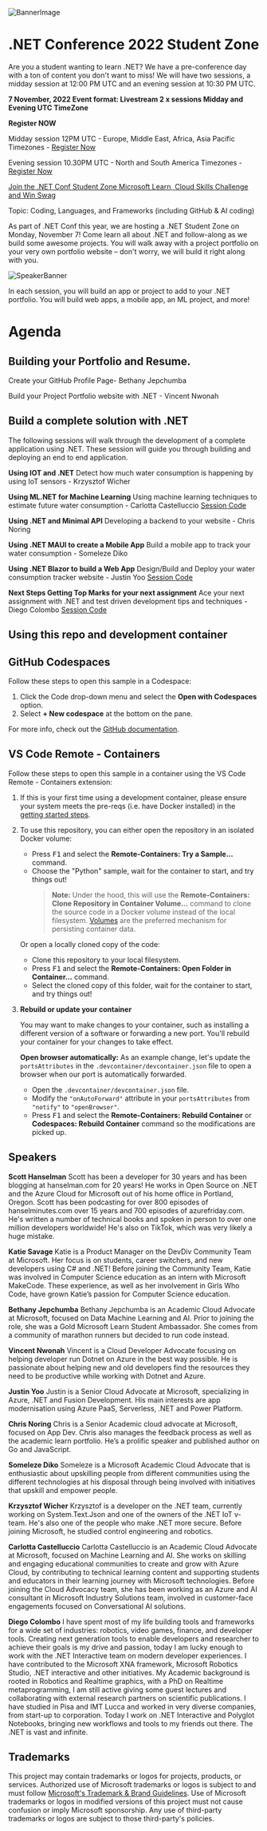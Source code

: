 ![BannerImage](images/EventCard_10banner.png)
# .NET Conference 2022 Student Zone 

Are you a student wanting to learn .NET? We have a pre-conference day with a ton of content you don't want to miss! We will have two sessions, a midday session at 12:00 PM UTC and an evening session at 10:30 PM UTC.

<b>7 November, 2022 
Event format: Livestream 2 x sessions Midday and Evening UTC TimeZone 
</b>

<b>Register NOW</b> 

Midday session 12PM UTC  - Europe, Middle East, Africa, Asia Pacific Timezones - [Register Now](https://reactor.microsoft.com/en-us/reactor/events/17374/?WT.mc_id=academic-78652-leestott)

Evening session 10.30PM UTC - North and South America Timezones - [Register Now](https://reactor.microsoft.com/en-us/reactor/events/17373/?WT.mc_id=academic-78652-leestott)


[Join the .NET Conf Student Zone Microsoft Learn, Cloud Skills Challenge and Win Swag](http://aka.ms/dotnetstudententry ) 
 

Topic: Coding, Languages, and Frameworks (including GitHub & AI coding)

As part of .NET Conf this year, we are hosting a .NET Student Zone on Monday, November 7! Come learn all about .NET and follow-along as we build some awesome projects. You will walk away with a project portfolio on your very own portfolio website – don't worry, we will build it right along with you.

![SpeakerBanner](images/EventCard_10Speaker.png)

In each session, you will build an app or project to add to your .NET portfolio. You will build web apps, a mobile app, an ML project, and more!
# Agenda 

## Building your Portfolio and Resume.
Create your GitHub Profile Page- Bethany Jepchumba

Build your Project Portfolio website with .NET - Vincent Nwonah

## Build a complete solution with .NET

The following sessions will walk through the development of a complete application using .NET. These session will guide you through building and deploying an end to end application.

<b>Using IOT and .NET</b>
Detect how much water consumption is happening by using IoT sensors - Krzysztof Wicher

<b>Using ML.NET for Machine Learning</b>
Using machine learning techniques to estimate future water consumption - Carlotta Castelluccio [Session Code](/Using%20ML.NET%20for%20Machine%20Learning/README.md)

<b>Using .NET and Minimal API</b>
Developing a backend to your website - Chris Noring

<b>Using .NET MAUI to create a Mobile App</b>
Build a mobile app to track your water consumption - Someleze Diko

<b>Using .NET Blazor to build a Web App</b>
Design/Build and Deploy your water consumption tracker website - Justin Yoo [Session Code](/Using%20.NET%20Blazor%20to%20Build%20a%20Web%20App/README.md)

<b>Next Steps Getting Top Marks for your next assignment</b>
Ace your next assignment with .NET and test driven development tips and techniques - Diego Colombo [Session Code](/Next%20Steps%20Getting%20Top%20Marks%20for%20your%20next%20assignment/README.md)

## Using this repo and development container

## GitHub Codespaces

Follow these steps to open this sample in a Codespace:
1. Click the Code drop-down menu and select the **Open with Codespaces** option.
1. Select **+ New codespace** at the bottom on the pane.

For more info, check out the [GitHub documentation](https://docs.github.com/en/free-pro-team@latest/github/developing-online-with-codespaces/creating-a-codespace#creating-a-codespace).

## VS Code Remote - Containers
Follow these steps to open this sample in a container using the VS Code Remote - Containers extension:

1. If this is your first time using a development container, please ensure your system meets the pre-reqs (i.e. have Docker installed) in the [getting started steps](https://aka.ms/vscode-remote/containers/getting-started).

2. To use this repository, you can either open the repository in an isolated Docker volume:

    - Press <kbd>F1</kbd> and select the **Remote-Containers: Try a Sample...** command.
    - Choose the "Python" sample, wait for the container to start, and try things out!
        > **Note:** Under the hood, this will use the **Remote-Containers: Clone Repository in Container Volume...** command to clone the source code in a Docker volume instead of the local filesystem. [Volumes](https://docs.docker.com/storage/volumes/) are the preferred mechanism for persisting container data.   

   Or open a locally cloned copy of the code:

   - Clone this repository to your local filesystem.
   - Press <kbd>F1</kbd> and select the **Remote-Containers: Open Folder in Container...** command.
   - Select the cloned copy of this folder, wait for the container to start, and try things out!

3. **Rebuild or update your container**

   You may want to make changes to your container, such as installing a different version of a software or forwarding a new port. You'll rebuild your container for your changes to take effect. 

   **Open browser automatically:** As an example change, let's update the `portsAttributes` in the `.devcontainer/devcontainer.json` file to open a browser when our port is automatically forwarded.
   
   - Open the `.devcontainer/devcontainer.json` file.
   - Modify the `"onAutoForward"` attribute in your `portsAttributes` from `"notify"` to `"openBrowser"`.
   - Press <kbd>F1</kbd> and select the **Remote-Containers: Rebuild Container** or **Codespaces: Rebuild Container** command so the modifications are picked up.  

## Speakers

<b>Scott Hanselman</b>
Scott has been a developer for 30 years and has been blogging at hanselman.com for 20 years! He works in Open Source on .NET and the Azure Cloud for Microsoft out of his home office in Portland, Oregon. Scott has been podcasting for over 800 episodes of hanselminutes.com over 15 years and 700 episodes of azurefriday.com. He's written a number of technical books and spoken in person to over one million developers worldwide! He's also on TikTok, which was very likely a huge mistake.

<b>Katie Savage </b>
Katie is a Product Manager on the DevDiv Community Team at Microsoft. Her focus is on students, career switchers, and new developers using C# and .NET! Before joining the Community Team, Katie was involved in Computer Science education as an intern with Microsoft MakeCode. These experience, as well as her involvement in Girls Who Code, have grown Katie’s passion for Computer Science education.

<b>Bethany Jepchumba</b>
Bethany Jepchumba is an Academic Cloud Advocate at Microsoft, focused on Data Machine Learning and AI. Prior to joining the role, she was a Gold Microsoft Learn Student Ambassador. She comes from a community of marathon runners but decided to run code instead.

<b>Vincent Nwonah</b>
Vincent is a Cloud Developer Advocate focusing on helping developer run Dotnet on Azure in the best way possible. He is passionate about helping new and old developers find the resources they need to be productive while working with Dotnet and Azure.

<b>Justin Yoo</b>
Justin is a Senior Cloud Advocate at Microsoft, specializing in Azure, .NET and Fusion Development. His main interests are app modernisation using Azure PaaS, Serverless, .NET and Power Platform.

<b>Chris Noring</b>
Chris is a Senior Academic cloud advocate at Microsoft, focused on App Dev. Chris also manages the feedback process as well as the academic learn portfolio. He’s a prolific speaker and published author on Go and JavaScript.

<b>Someleze Diko</b>
Someleze is a Microsoft Academic Cloud Advocate that is enthusiastic about upskilling people from different communities using the different technologies at his disposal through being involved with initiatives that upskill and empower people.

<b>Krzysztof Wicher</b>
Krzysztof is a developer on the .NET team, currently working on System.Text.Json and one of the owners of the .NET IoT v-team. He's also one of the people who make .NET more secure. Before joining Microsoft, he studied control engineering and robotics.

<b>Carlotta Castelluccio</b>
Carlotta Castelluccio is an Academic Cloud Advocate at Microsoft, focused on Machine Learning and AI. She works on skilling and engaging educational communities to create and grow with Azure Cloud, by contributing to technical learning content and supporting students and educators in their learning journey with Microsoft technologies. Before joining the Cloud Advocacy team, she has been working as an Azure and AI consultant in Microsoft Industry Solutions team, involved in customer-face engagements focused on Conversational AI solutions.

<b>Diego Colombo</b>
I have spent most of my life building tools and frameworks for a wide set of industries: robotics, video games, finance, and developer tools. Creating next generation tools to enable developers and researcher to achieve their goals is my drive and passion, today I am lucky enough to work with the .NET Interactive team on modern developer experiences. I have contributed to the Microsoft XNA framework, Microsoft Robotics Studio, .NET interactive and other initiatives. My Academic background is rooted in Robotics and Realtime graphics, with a PhD on Realtime metaprogramming, I am still active giving some guest lectures and collaborating with external research partners on scientific publications. I have studied in Pisa and IMT Lucca and worked in very diverse companies, from start-up to corporation. Today I work on .NET Interactive and Polyglot Notebooks, bringing new workflows and tools to my friends out there. The .NET is vast and infinite.

## Trademarks

This project may contain trademarks or logos for projects, products, or services. Authorized use of Microsoft 
trademarks or logos is subject to and must follow 
[Microsoft's Trademark & Brand Guidelines](https://www.microsoft.com/en-us/legal/intellectualproperty/trademarks/usage/general).
Use of Microsoft trademarks or logos in modified versions of this project must not cause confusion or imply Microsoft sponsorship.
Any use of third-party trademarks or logos are subject to those third-party's policies.
